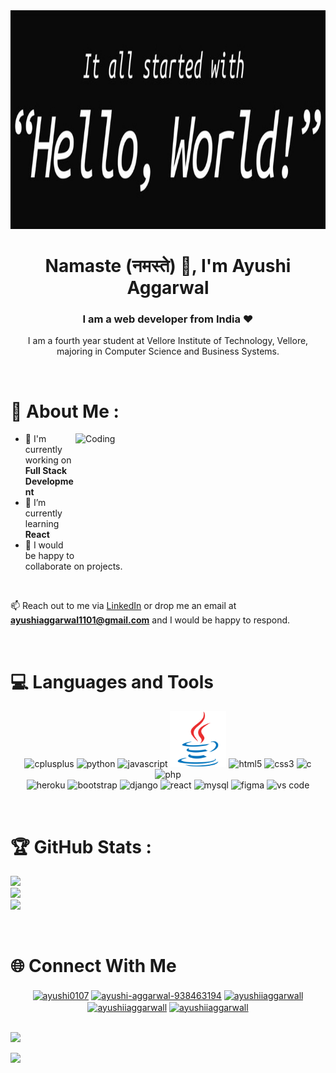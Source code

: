 <img width="1100" height="350" src="hello world.jpg">

<h1 align="center">Namaste (नमस्ते) 🙏, I'm Ayushi Aggarwal</h1>

<h3 align="center">I am a web developer from India ❤️</h3>
<p align="center">I am a fourth year student at Vellore Institute of Technology, Vellore, majoring in Computer Science and Business Systems.</p> 

<br/>

# 💫 About Me :

<img align="right" alt="Coding" width="400" height="200" src="https://cdn.dribbble.com/users/17707/screenshots/2413754/rrr.gif">

- 🔭  I'm currently working on **Full Stack Development**
- 🌱  I’m currently learning **React**
- 👯  I would be happy to collaborate on projects.

<br/>

📫 Reach out to me via <a href="https://www.linkedin.com/in/ayushi-aggarwal-938463194/">LinkedIn</a> or drop me an email at **ayushiaggarwal1101@gmail.com** and I would be happy to respond.

<br/>

# 💻 Languages and Tools

<p align="center">

<img src="https://raw.githubusercontent.com/yurijserrano/Github-Profile-Readme-Logos/f994c418a134b58c4aec11152f6a4a33fa89da26/programming%20languages/c%2B%2B.svg" alt="cplusplus" width="90" height="90" display="inline-block" margin="10px"/>

<img src="https://raw.githubusercontent.com/yurijserrano/Github-Profile-Readme-Logos/f994c418a134b58c4aec11152f6a4a33fa89da26/programming%20languages/python.svg" alt="python" width="90" height="90" display="inline-block" margin="10px"/>

<img src="https://raw.githubusercontent.com/yurijserrano/Github-Profile-Readme-Logos/f994c418a134b58c4aec11152f6a4a33fa89da26/programming%20languages/javascript.svg" alt="javascript" width="90" height="90" display="inline-block" margin="10px"/>

<img src="https://raw.githubusercontent.com/devicons/devicon/master/icons/java/java-original.svg" alt="java" width="90" height="90" display="inline-block" margin="10px"/>

<img src="https://raw.githubusercontent.com/yurijserrano/Github-Profile-Readme-Logos/f994c418a134b58c4aec11152f6a4a33fa89da26/others/html.svg" alt="html5" width="90" height="90" display="inline-block" margin="10px"/>

<img src="https://raw.githubusercontent.com/yurijserrano/Github-Profile-Readme-Logos/f994c418a134b58c4aec11152f6a4a33fa89da26/others/css.svg" alt="css3" width="90" height="90" display="inline-block" margin="10px"/>

<img src="https://raw.githubusercontent.com/yurijserrano/Github-Profile-Readme-Logos/f994c418a134b58c4aec11152f6a4a33fa89da26/programming%20languages/c.svg" alt="c" width="90" height="90" display="inline-block" margin="10px"/>

<img src="https://raw.githubusercontent.com/yurijserrano/Github-Profile-Readme-Logos/master/programming%20languages/php.png" alt="php" width="90" height="90" display="inline-block" margin="10px"/>

<br/>

<img src="https://raw.githubusercontent.com/yurijserrano/Github-Profile-Readme-Logos/f994c418a134b58c4aec11152f6a4a33fa89da26/cloud/heroku.svg" alt="heroku" width="90" height="90" display="inline-block" margin="10px"/>

<img src="https://raw.githubusercontent.com/yurijserrano/Github-Profile-Readme-Logos/f994c418a134b58c4aec11152f6a4a33fa89da26/frameworks/boostrap.svg" alt="bootstrap" width="90" height="90" display="inline-block" margin="10px"/>

<img src="https://raw.githubusercontent.com/yurijserrano/Github-Profile-Readme-Logos/f994c418a134b58c4aec11152f6a4a33fa89da26/frameworks/django.svg" alt="django" width="90" height="90" display="inline-block" margin="10px"/>

<img src="https://raw.githubusercontent.com/yurijserrano/Github-Profile-Readme-Logos/f994c418a134b58c4aec11152f6a4a33fa89da26/frameworks/react.svg" alt="react" width="90" height="90" display="inline-block" margin="10px"/>

<img src="https://raw.githubusercontent.com/yurijserrano/Github-Profile-Readme-Logos/f994c418a134b58c4aec11152f6a4a33fa89da26/databases/mysql.svg" alt="mysql" width="90" height="90" display="inline-block" margin="10px"/>

<img src="https://upload.wikimedia.org/wikipedia/commons/3/33/Figma-logo.svg" alt="figma" width="90" height="90" style="display:inline-block margin:10px;"/>

<img src="https://upload.wikimedia.org/wikipedia/commons/9/9a/Visual_Studio_Code_1.35_icon.svg" alt="vs code" width="90" height="90" style="display:inline-block margin:10px;"/>  

</p>

<br/>

# 🏆 GitHub Stats :
![](https://github-readme-stats.vercel.app/api?username=ayushiiaggarwall&theme=radical&hide_border=false&include_all_commits=false&count_private=false)<br/>
![](https://github-readme-streak-stats.herokuapp.com/?user=ayushiiaggarwall&theme=radical&hide_border=false)<br/>
![](https://github-readme-stats.vercel.app/api/top-langs/?username=ayushiiaggarwall&theme=radical&hide_border=false&include_all_commits=false&count_private=false&layout=compact)

<br/>

# 🌐 Connect With Me

<p align="center">
<a href="https://twitter.com/ayushi0107" target="blank"><img align="center" src="https://raw.githubusercontent.com/rahuldkjain/github-profile-readme-generator/master/src/images/icons/Social/twitter.svg" alt="ayushi0107" height="40" width="60" /></a>
<a href="https://linkedin.com/in/ayushiiaggarwall" target="blank"><img align="center" src="https://raw.githubusercontent.com/rahuldkjain/github-profile-readme-generator/master/src/images/icons/Social/linked-in-alt.svg" alt="ayushi-aggarwal-938463194" height="40" width="60" /></a>
<a href="https://instagram.com/ayushiiaggarwall" target="blank"><img align="center" src="https://raw.githubusercontent.com/rahuldkjain/github-profile-readme-generator/master/src/images/icons/Social/instagram.svg" alt="ayushiiaggarwall" height="40" width="60" /></a>
<a href="https://www.hackerrank.com/ayushiiaggarwall" target="blank"><img align="center" src="https://raw.githubusercontent.com/rahuldkjain/github-profile-readme-generator/master/src/images/icons/Social/hackerrank.svg" alt="ayushiiaggarwall" height="40" width="60" /></a>
<a href="https://www.leetcode.com/ayushiiaggarwall" target="blank"><img align="center" src="https://raw.githubusercontent.com/rahuldkjain/github-profile-readme-generator/master/src/images/icons/Social/leet-code.svg" alt="ayushiiaggarwall" height="40" width="60" /></a>
</p>

<br/>

<img width="1100" src="https://user-images.githubusercontent.com/62741870/174569816-0b840929-9c6d-4b2d-b699-a79938743c8a.png">

[![](https://visitcount.itsvg.in/api?id=ayushiiaggarwall&icon=0&color=0)](https://visitcount.itsvg.in)

